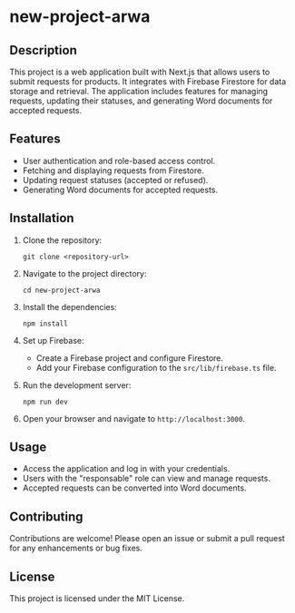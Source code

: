 # new-project-arwa

## Description
This project is a web application built with Next.js that allows users to submit requests for products. It integrates with Firebase Firestore for data storage and retrieval. The application includes features for managing requests, updating their statuses, and generating Word documents for accepted requests.

## Features
- User authentication and role-based access control.
- Fetching and displaying requests from Firestore.
- Updating request statuses (accepted or refused).
- Generating Word documents for accepted requests.

## Installation

1. Clone the repository:
   ```
   git clone <repository-url>
   ```

2. Navigate to the project directory:
   ```
   cd new-project-arwa
   ```

3. Install the dependencies:
   ```
   npm install
   ```

4. Set up Firebase:
   - Create a Firebase project and configure Firestore.
   - Add your Firebase configuration to the `src/lib/firebase.ts` file.

5. Run the development server:
   ```
   npm run dev
   ```

6. Open your browser and navigate to `http://localhost:3000`.

## Usage
- Access the application and log in with your credentials.
- Users with the "responsable" role can view and manage requests.
- Accepted requests can be converted into Word documents.

## Contributing
Contributions are welcome! Please open an issue or submit a pull request for any enhancements or bug fixes.

## License
This project is licensed under the MIT License.